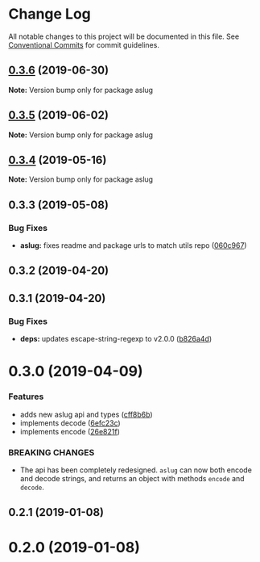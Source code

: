 # Change Log

All notable changes to this project will be documented in this file.
See [Conventional Commits](https://conventionalcommits.org) for commit guidelines.

## [0.3.6](https://github.com/rafamel/utils/compare/aslug@0.3.5...aslug@0.3.6) (2019-06-30)

**Note:** Version bump only for package aslug





## [0.3.5](https://github.com/rafamel/utils/compare/aslug@0.3.4...aslug@0.3.5) (2019-06-02)

**Note:** Version bump only for package aslug





## [0.3.4](https://github.com/rafamel/utils/compare/aslug@0.3.3...aslug@0.3.4) (2019-05-16)

**Note:** Version bump only for package aslug


## 0.3.3 (2019-05-08)


### Bug Fixes

* **aslug:** fixes readme and package urls to match utils repo ([060c967](https://github.com/rafamel/utils/commit/060c967))


## 0.3.2 (2019-04-20)


## 0.3.1 (2019-04-20)


### Bug Fixes

* **deps:** updates escape-string-regexp to v2.0.0 ([b826a4d](https://github.com/rafamel/utils/commit/b826a4d))



# 0.3.0 (2019-04-09)


### Features

* adds new aslug api and types ([cff8b6b](https://github.com/rafamel/utils/commit/cff8b6b))
* implements decode ([6efc23c](https://github.com/rafamel/utils/commit/6efc23c))
* implements encode ([26e821f](https://github.com/rafamel/utils/commit/26e821f))


### BREAKING CHANGES

* The api has been completely redesigned. `aslug` can now both encode and decode
strings, and returns an object with methods `encode` and `decode`.



## 0.2.1 (2019-01-08)



# 0.2.0 (2019-01-08)
